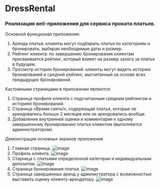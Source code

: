 # DressRental
### Реализация веб-приложения для сервиса проката платьев.
Основной функционал приложения:
1.	Аренда платья: клиенты могут подбирать платья по категориям и бронировать, выбирая необходимые даты и размер.
2.	Рейтинг клиента: по завершению бронирования клиентам присваивается рейтинг, который влияет на размер залога за платье в будущем.
3.	Просмотр истории бронирований: клиенты могут видеть историю бронирований и средний рейтинг, высчитанный на основе всех предыдущих бронирований.

Кастомными страницами в приложении являются:
1.	Страница профиля клиента с подсчитанным средним рейтингом и историей бронирований.
2.	Страница «Время сиять!», содержащая платья, которые не арендовались больше 2 месяцев или не арендовались вообще.
3.	Добавление внутренней оценки и комментария к одному завершенному бронированию платья клиентом (выполняется администратором).

Демонстрация основных экранов приложения
1. Главная страница.
   ![image](https://github.com/user-attachments/assets/6d365eac-82aa-4375-97c0-738e6bdb9c24)
2. Профиль клиента.
   ![image](https://github.com/user-attachments/assets/1b1b5217-4112-440c-9fb4-6ecd32ef8090)
3. Старница с платьями определенной категории и индивидуальным депозитом.
   ![image](https://github.com/user-attachments/assets/79807196-f6f5-4399-b298-9a691b99df50)
4. Страница бронирования платья.
   ![image](https://github.com/user-attachments/assets/c3c97f45-b2f9-4be7-8908-fa37472c60b2)
5. Страница завершенных аренд у администратора с возможностью выставить оценку клиенту-арендатору.
   ![image](https://github.com/user-attachments/assets/77d4ca25-2318-448d-80a0-0b1318f693e6)
